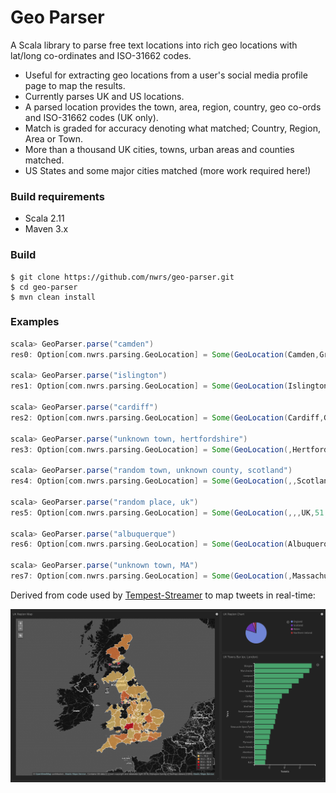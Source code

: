 # Geo Parser

 A Scala library to parse free text locations into rich geo locations with lat/long co-ordinates and ISO-31662 codes.

* Useful for extracting geo locations from a user's social media profile page to map the results.
* Currently parses UK and US locations.
* A parsed location provides the town, area, region, country, geo co-ords and ISO-31662 codes (UK only).
* Match is graded for accuracy denoting what matched; Country, Region, Area or Town.
* More than a thousand UK cities, towns, urban areas and counties matched.
* US States and some major cities matched (more work required here!)

### Build requirements

* Scala 2.11
* Maven 3.x

### Build

```
$ git clone https://github.com/nwrs/geo-parser.git
$ cd geo-parser
$ mvn clean install
```

### Examples

``` scala
scala> GeoParser.parse("camden")
res0: Option[com.nwrs.parsing.GeoLocation] = Some(GeoLocation(Camden,Greater London,England,UK,51.5457,-0.1403,4,GB-CMD))

scala> GeoParser.parse("islington")
res1: Option[com.nwrs.parsing.GeoLocation] = Some(GeoLocation(Islington,Greater London,England,UK,51.5333,-0.1,4,GB-ISL))

scala> GeoParser.parse("cardiff")
res2: Option[com.nwrs.parsing.GeoLocation] = Some(GeoLocation(Cardiff,Glamorgan,Wales,UK,51.48155,-3.180849,4,GB-CRF))

scala> GeoParser.parse("unknown town, hertfordshire")
res3: Option[com.nwrs.parsing.GeoLocation] = Some(GeoLocation(,Hertfordshire,England,UK,51.75,-0.3333,3,GB-HRT))

scala> GeoParser.parse("random town, unknown county, scotland")
res4: Option[com.nwrs.parsing.GeoLocation] = Some(GeoLocation(,,Scotland,UK,55.95,-3.2,2,GB-SCT))

scala> GeoParser.parse("random place, uk")
res5: Option[com.nwrs.parsing.GeoLocation] = Some(GeoLocation(,,,UK,51.50023,-0.12427,1,GB-UKM))

scala> GeoParser.parse("albuquerque")
res6: Option[com.nwrs.parsing.GeoLocation] = Some(GeoLocation(Albuquerque,New Mexico,,US,35.0853336,-106.6055534,4,))

scala> GeoParser.parse("unknown town, MA")
res7: Option[com.nwrs.parsing.GeoLocation] = Some(GeoLocation(,Massachusetts,,US,42.230171,-71.530106,3,))
```

Derived from code used by [Tempest-Streamer](https://github.com/nwrs/tempest-streamer) to map tweets in real-time:

![Example Output](https://github.com/nwrs/tempest-streamer/blob/master/docs/images/screenshots/uk-mapping.jpg)
